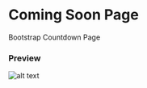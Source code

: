 # Coming Soon Page

Bootstrap Countdown Page

### Preview

![alt text](https://raw.githubusercontent.com/marcelosanchez/comming-soon-page-b4/master/src/img/preview.png)
